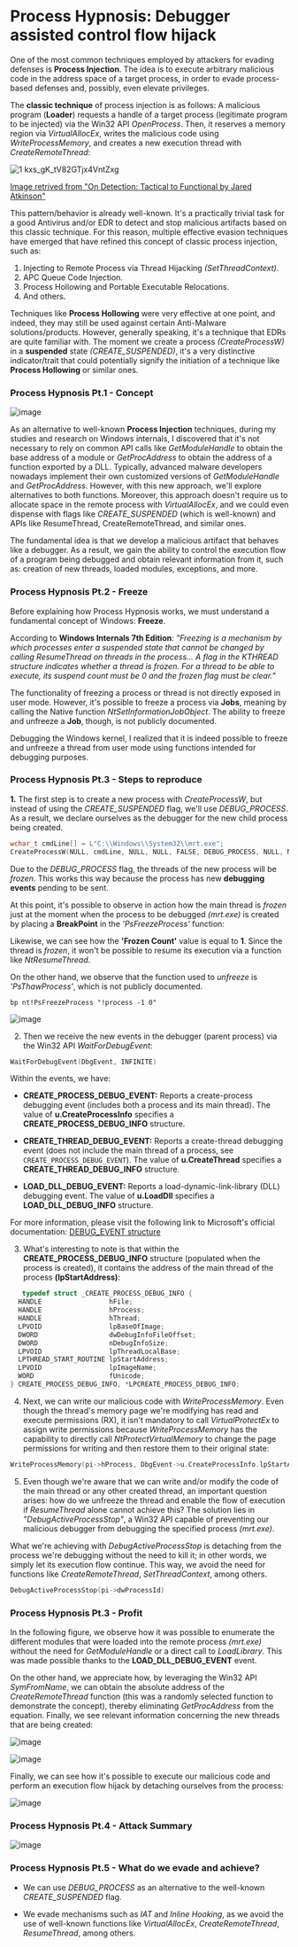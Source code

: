 # Process Hypnosis: Debugger assisted control flow hijack

One of the most common techniques employed by attackers for evading defenses is **Process Injection**. The idea is to execute arbitrary malicious code in the address space of a target process, in order to evade process-based defenses and, possibly, even elevate privileges.

The **classic technique** of process injection is as follows: A malicious program (**Loader**) requests a handle of a target process (legitimate program to be injected) via the Win32 API *OpenProcess*. Then, it reserves a memory region via *VirtualAllocEx*, writes the malicious code using *WriteProcessMemory*, and creates a new execution thread with *CreateRemoteThread*:

![1 kxs_gK_tV82GTjx4VntZxg](https://github.com/CarlosG13/Process-Hypnosis-Debugger-assisted-control-flow-hijack/assets/69405457/65e2f6bd-60ca-42c3-893c-c88f0f100851)

[Image retrived from "On Detection: Tactical to Functional by Jared Atkinson"](https://posts.specterops.io/on-detection-tactical-to-functional-f37c9b0b8874)

This pattern/behavior is already well-known. It's a practically trivial task for a good Antivirus and/or EDR to detect and stop malicious artifacts based on this classic technique. For this reason, multiple effective evasion techniques have emerged that have refined this concept of classic process injection, such as:

1. Injecting to Remote Process via Thread Hijacking *(SetThreadContext)*.
2. APC Queue Code Injection.
3. Process Hollowing and Portable Executable Relocations.
4. And others.

Techniques like **Process Hollowing** were very effective at one point, and indeed, they may still be used against certain Anti-Malware solutions/products. However, generally speaking, it's a technique that EDRs are quite familiar with. The moment we create a process *(CreateProcessW)* in a **suspended** state *(CREATE_SUSPENDED)*, it's a very distinctive indicator/trait that could potentially signify the initiation of a technique like **Process Hollowing** or similar ones.

### Process Hypnosis Pt.1 - Concept

![image](https://github.com/CarlosG13/Process-Hypnosis-Debugger-assisted-control-flow-hijack/assets/69405457/58a2c722-4f15-455c-87cc-a292aa0035fd)

As an alternative to well-known **Process Injection** techniques, during my studies and research on Windows internals, I discovered that it's not necessary to rely on common API calls like *GetModuleHandle* to obtain the base address of a module or *GetProcAddress* to obtain the address of a function exported by a DLL. Typically, advanced malware developers nowadays implement their own customized versions of *GetModuleHandle* and *GetProcAddress*. However, with this new approach, we'll explore alternatives to both functions. Moreover, this approach doesn't require us to allocate space in the remote process with *VirtualAllocEx*, and we could even dispense with flags like *CREATE_SUSPENDED* (which is well-known) and APIs like ResumeThread, CreateRemoteThread, and similar ones.

The fundamental idea is that we develop a malicious artifact that behaves like a debugger. As a result, we gain the ability to control the execution flow of a program being debugged and obtain relevant information from it, such as: creation of new threads, loaded modules, exceptions, and more.

### Process Hypnosis Pt.2 - Freeze

Before explaining how Process Hypnosis works, we must understand a fundamental concept of Windows: **Freeze**.

According to **Windows Internals 7th Edition**: *"Freezing is a mechanism by which processes enter a suspended state that cannot be changed by calling ResumeThread on threads in the process... A flag in the KTHREAD structure indicates whether a thread is frozen. For a thread to be able to execute, its suspend count must be 0 and the frozen flag must be clear."*

The functionality of freezing a process or thread is not directly exposed in user mode. However, it's possible to freeze a process via **Jobs**, meaning by calling the Native function *NtSetInformationJobObject*. The ability to freeze and unfreeze a **Job**, though, is not publicly documented.

Debugging the Windows kernel, I realized that it is indeed possible to freeze and unfreeze a thread from user mode using functions intended for debugging purposes.

### Process Hypnosis Pt.3 - Steps to reproduce

**1.** The first step is to create a new process with *CreateProcessW*, but instead of using the *CREATE_SUSPENDED* flag, we'll use *DEBUG_PROCESS*. As a result, we declare ourselves as the debugger for the new child process being created.

```cpp
wchar_t cmdLine[] = L"C:\\Windows\\System32\\mrt.exe";
CreateProcessW(NULL, cmdLine, NULL, NULL, FALSE, DEBUG_PROCESS, NULL, NULL, si, pi)
```

Due to the *DEBUG_PROCESS* flag, the threads of the new process will be *frozen*. This works this way because the process has new **debugging events** pending to be sent.

At this point, it's possible to observe in action how the main thread is *frozen* just at the moment when the process to be debugged *(mrt.exe)* is created by placing a **BreakPoint** in the *'PsFreezeProcess'* function:

Likewise, we can see how the **'Frozen Count'** value is equal to **1**. Since the thread is *frozen*, it won't be possible to resume its execution via a function like *NtResumeThread*.

On the other hand, we observe that the function used to *unfreeze* is *'PsThawProcess'*, which is not publicly documented.

`bp nt!PsFreezeProcess "!process -1 0"`

![image](https://github.com/CarlosG13/Process-Hypnosis-Debugger-assisted-control-flow-hijack/assets/69405457/bb1efbc5-4b06-4ae4-a148-0aa59a896cef)


2. Then we receive the new events in the debugger (parent process) via the Win32 API *WaitForDebugEvent*:

```cpp
WaitForDebugEvent(DbgEvent, INFINITE)
```

Within the events, we have: 
    
  - **CREATE_PROCESS_DEBUG_EVENT:**  Reports a create-process debugging event (includes both a process and its main thread). The value of **u.CreateProcessInfo** specifies a **CREATE_PROCESS_DEBUG_INFO** structure. 

  - **CREATE_THREAD_DEBUG_EVENT:**  Reports a create-thread debugging event (does not include the main thread of a process, see `CREATE_PROCESS_DEBUG_EVENT`). The value of **u.CreateThread** specifies a **CREATE_THREAD_DEBUG_INFO** structure. 
  
  - **LOAD_DLL_DEBUG_EVENT:**  Reports a load-dynamic-link-library (DLL) debugging event. The value of **u.LoadDll** specifies a **LOAD_DLL_DEBUG_INFO** structure. 

  For more information, please visit the following link to Microsoft's official documentation: 
        [DEBUG_EVENT structure](https://learn.microsoft.com/en-us/windows/win32/api/minwinbase/ns-minwinbase-debug_event)

3. What's interesting to note is that within the **CREATE_PROCESS_DEBUG_INFO** structure (populated when the process is created), it contains the address of the main thread of the process **(lpStartAddress)**:

```cpp
   typedef struct _CREATE_PROCESS_DEBUG_INFO {
  HANDLE                 hFile;
  HANDLE                 hProcess;
  HANDLE                 hThread;
  LPVOID                 lpBaseOfImage;
  DWORD                  dwDebugInfoFileOffset;
  DWORD                  nDebugInfoSize;
  LPVOID                 lpThreadLocalBase;
  LPTHREAD_START_ROUTINE lpStartAddress;
  LPVOID                 lpImageName;
  WORD                   fUnicode;
} CREATE_PROCESS_DEBUG_INFO, *LPCREATE_PROCESS_DEBUG_INFO;
```

4. Next, we can write our malicious code with *WriteProcessMemory*. Even though the thread's memory page we're modifying has read and execute permissions (RX), it isn't mandatory to call *VirtualProtectEx* to assign write permissions because *WriteProcessMemory* has the capability to directly call *NtProtectVirtualMemory* to change the page permissions for writing and then restore them to their original state:

```cpp
WriteProcessMemory(pi->hProcess, DbgEvent->u.CreateProcessInfo.lpStartAddress, buf, sizeof(buf), &writtenBytes
```

5. Even though we're aware that we can write and/or modify the code of the main thread or any other created thread, an important question arises: how do we unfreeze the thread and enable the flow of execution if *ResumeThread* alone cannot achieve this? The solution lies in *"DebugActiveProcessStop"*, a Win32 API capable of preventing our malicious debugger from debugging the specified process *(mrt.exe)*.

What we're achieving with *DebugActiveProcessStop* is detaching from the process we're debugging without the need to kill it; in other words, we simply let its execution flow continue. This way, we avoid the need for functions like *CreateRemoteThread*, *SetThreadContext*, among others.

```cpp
DebugActiveProcessStop(pi->dwProcessId)
```

### Process Hypnosis Pt.3 - Profit

In the following figure, we observe how it was possible to enumerate the different modules that were loaded into the remote process *(mrt.exe)* without the need for *GetModuleHandle* or a direct call to *LoadLibrary*. This was made possible thanks to the **LOAD_DLL_DEBUG_EVENT** event.

On the other hand, we appreciate how, by leveraging the Win32 API *SymFromName*, we can obtain the absolute address of the *CreateRemoteThread* function (this was a randomly selected function to demonstrate the concept), thereby eliminating *GetProcAddress* from the equation. Finally, we see relevant information concerning the new threads that are being created:

![image](https://github.com/CarlosG13/Process-Hypnosis-Debugger-assisted-control-flow-hijack/assets/69405457/6a6c3613-e49c-46af-9205-c2a6be9fa848)

![image](https://github.com/CarlosG13/Process-Hypnosis-Debugger-assisted-control-flow-hijack/assets/69405457/3b4cfe0a-58ad-4ab4-bc59-d5747f5b1123)

Finally, we can see how it's possible to execute our malicious code and perform an execution flow hijack by detaching ourselves from the process:

![image](https://github.com/CarlosG13/Process-Hypnosis-Debugger-assisted-control-flow-hijack/assets/69405457/3903251b-6168-4939-b887-5495ca8a87b6)

### Process Hypnosis Pt.4 - Attack Summary

![image](https://github.com/CarlosG13/Process-Hypnosis-Debugger-assisted-control-flow-hijack/assets/69405457/f898478c-9a65-4f2b-a601-25a73210fb50)

### Process Hypnosis Pt.5 - What do we evade and achieve?

  * We can use *DEBUG_PROCESS* as an alternative to the well-known *CREATE_SUSPENDED* flag.
    
  * We evade mechanisms such as *IAT* and *Inline Hooking*, as we avoid the use of well-known functions like *VirtualAllocEx*, *CreateRemoteThread*, *ResumeThread*, among others.
